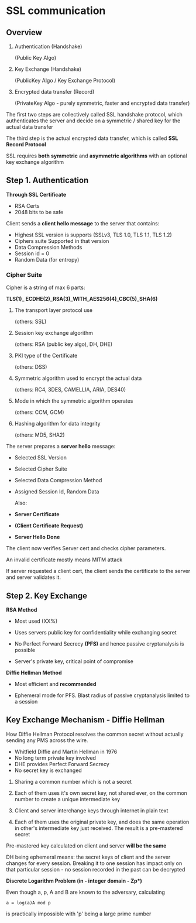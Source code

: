 # SSL communication

## Overview

1. Authentication (Handshake)

   (Public Key Algo)

2. Key Exchange (Handshake)

   (PublicKey Algo / Key Exchange Protocol)

3. Encrypted data transfer (Record)

   (PrivateKey Algo - purely symmetric, faster and encrypted data transfer)

The first two steps are collectively called SSL handshake protocol, which authenticates the server and decide on a symmetric / shared key for the actual data transfer

The third step is the actual encrypted data transfer, which is called **SSL Record Protocol**

SSL requires **both symmetric** and **asymmetric algorithms** with an optional key exchange algorithm

## Step 1. Authentication

**Through SSL Certificate**

- RSA Certs
- 2048 bits to be safe

Client sends a **client hello message** to the server that contains:

- Highest SSL version is supports (SSLv3, TLS 1.0, TLS 1.1, TLS 1.2)
- Ciphers suite Supported in that version
- Data Compression Methods
- Session id = 0
- Random Data (for entropy)

### Cipher Suite

Cipher is a string of max 6 parts:

**TLS(1)\_ ECDHE(2)\_RSA(3)\_WITH_AES256(4)\_CBC(5)\_SHA(6)**

1. The transport layer protocol use

   (others: SSL)

2. Session key exchange algorithm

   (others: RSA (public key algo), DH, DHE)

3. PKI type of the Certificate

   (others: DSS)

4. Symmetric algorithm used to encrypt the actual data

   (others: RC4, 3DES, CAMELLIA, ARIA, DES40)

5. Mode in which the symmetric algorithm operates

   (others: CCM, GCM)

6. Hashing algorithm for data integrity

   (others: MD5, SHA2)

The server prepares a **server hello** message:

- Selected SSL Version
- Selected Cipher Suite
- Selected Data Compression Method
- Assigned Session Id, Random Data

  Also:

- **Server Certificate**
- **(Client Certificate Request)**
- **Server Hello Done**

The client now verifies Server cert and checks cipher parameters.

An invalid certificate mostly means MITM attack

If server requested a client cert, the client sends the certificate to the server and server validates it.

## Step 2. Key Exchange

**RSA Method**

- Most used (XX%)

- Uses servers public key for confidentiality while exchanging secret

- No Perfect Forward Secrecy **(PFS)** and hence passive cryptanalysis is possible

- Server's private key, critical point of compromise

**Diffie Hellman Method**

- Most efficient and **recommended**

- Ephemeral mode for PFS. Blast radius of passive cryptanalysis limited to a session

## Key Exchange Mechanism - Diffie Hellman

How Diffie Hellman Protocol resolves the common secret without actually sending any PMS across the wire.

- Whitfield Diffie and Martin Hellman in 1976
- No long term private key involved
- DHE provides Perfect Forward Secrecy
- No secret key is exchanged

1. Sharing a common number which is not a secret

2. Each of them uses it's own secret key, not shared ever, on the common number to create a unique intermediate key

3. Client and server interchange keys through internet in plain text

4. Each of them uses the original private key, and does the same operation in other's intermediate key just received. The result is a pre-mastered secret

Pre-mastered key calculated on client and server **will be the same**

DH being ephemeral means: the secret keys of client and the server changes for every session. Breaking it to one session has impact only on that particular session - no session recorded in the past can be decrypted

**Discrete Logarithm Problem (in - integer domain - Zp\*)**

Even though a, p, A and B are known to the adversary, calculating

```
a = log(a)A mod p
```

is practically impossible with 'p' being a large prime number
